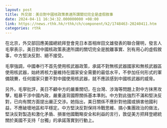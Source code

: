 ```yaml
---
layout: post
title: 外交部︰美日對中國核政策表達所謂關切完全是虛假敘事
date: 2024-04-11 16:34:32.000000000 +08:00
link: https://news.rthk.hk/rthk/ch/component/k2/1748463-20240411.htm
categories: rthk
---
```


在北京，外交部回應美國總統拜登會見日本首相岸田文雄發表的聯合聲明，發言人毛寧表示，美日對中國核政策表達所謂的關切完全是脫離事實、別有用心的虛假敘事，中方堅決反對、絕不接受。

毛寧強調，中國奉行不首先使用核武器政策，承諾不對無核武器國家和無核武器區使用核武器，始終將核力量維持在國家安全需要的最低水平，不參加任何形式的軍備競賽，任何國家只要不對中國使用核武器，就不應該感到中國核武器的威脅。

另外，毛寧批評，美日不顧中方的嚴重關切，在台灣、涉海等問題上對中方抹黑攻擊，粗暴干涉中國內政，嚴重違背國際關係基本準則。中方對此強烈不滿和堅決反對，已向有關方面提出嚴正交涉。她指出，美日關係不應針對他國或損害他國利益，不應破壞地區和平穩定。中方堅決反對保持冷戰思維、搞小集團政治的做法，堅決反對製造和激化矛盾、損害他國戰略安全和利益的言行，敦促美方把拜登總統關於美國不支持「台獨」的承諾落實到行動上。
